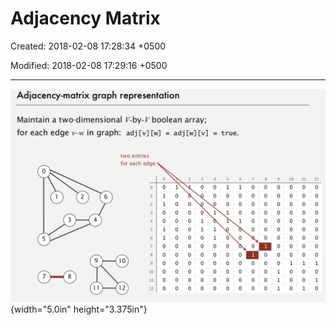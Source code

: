 # Adjacency Matrix

Created: 2018-02-08 17:28:34 +0500

Modified: 2018-02-08 17:29:16 +0500

---

![Adiacency-matrix graph representation Maintain a two-dimensional V-by-V boolean array; for each edge in graph: adj [v] [w] two entries for each edge = adj 1 o o o o o o o o o o = true. o o o o o o o o o o o o 1 1 o o o o o o o o 1 1 o o o o o o 1 o o 1 o o o o o 1 o o o 1 o o o o o o o o o o o o o o o o o o o o o o o o o o o o o o o o o 1 1 1 10 o o o o o o o 1 o o o 11 o o o o o o o 1 o o 1 12 o o o 1 o 1 11 10 12 10 11 12 o 1 1 o o 1 1 o o o o o o ](media/Adjacency-Matrix-image1.png){width="5.0in" height="3.375in"}



